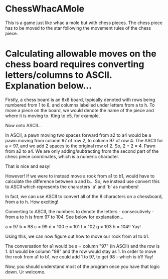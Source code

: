 # ChessWhacAMole

This is a game just like whac a mole but with chess pieces. The chess piece has to be moved to the star following the movement rules of the chess piece.

# Calculating allowable moves on the chess board requires converting letters/columns to ASCII. Explanation below...

Firstly, a chess board is an 8x8 board, typically denoted with rows being numbered from 1 to 8, and columns labelled under letters from a to h.
To move a piece on the board, we would denote the name of the piece and where it is moving to. King to e5, for example.

Now onto ASCII...

In ASCII, a pawn moving two spaces forward from a2 to a4 would be a pawn moving from column 97 of row 2, to column 97 of row 4. The ASCII for a = 97, and we add 2 spaces to the original row of 2.
So, 2 + 2 = 4. Pawn from a2 to a4.
We are only adding/subtracting from the second part of the chess piece coordinates, which is a numeric character.

That is nice and easy!

However! If we were to instead move a rook from a1 to b1, would have to calculate the difference between a and b...
So, we instead use convert this to ASCII which represents the characters 'a' and 'b' as numbers!

In fact, we can use ASCII to convert all of the 8 characters on a chessboard, from a to h. How exciting!

Converting to ASCII, the numbers to denote the letters - consecutively - from a to h is from 97 to 104. See below for explanation...

a = 97
b = 98
c = 99
d = 100
e = 101
f = 102
g = 103
h = 104!! Yay!

Using this, we can now figure out how to move our rook from a1 to b1.

The conversation for a1 would be a = column "97" (in ASCII) and the row is 1. b1 would be column "98" and the row would stay as 1.
In order to move the rook from a1 to b1, we could add 1 to 97, to get 98 - which is b1! Yay!

Now, you should understand most of the program once you have that logic down. Ur welcome.
